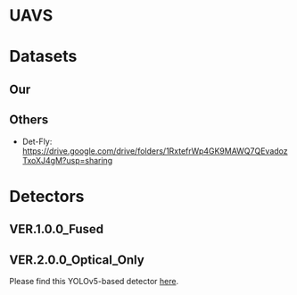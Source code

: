 # UAVS

# Datasets
## Our
## Others
* Det-Fly: https://drive.google.com/drive/folders/1RxtefrWp4GK9MAWQ7QEvadozTxoXJ4gM?usp=sharing
# Detectors
## VER.1.0.0_Fused
## VER.2.0.0_Optical_Only
Please find this YOLOv5-based detector <a href="https://github.com/FardadDadboud/Drone_YOLOv5_Detector.git">here</a>.
